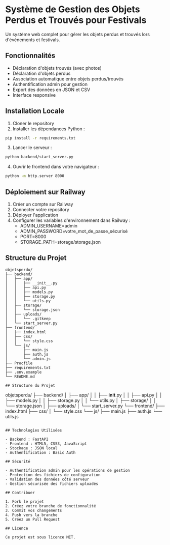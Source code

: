 # Système de Gestion des Objets Perdus et Trouvés pour Festivals

Un système web complet pour gérer les objets perdus et trouvés lors d'événements et festivals.

## Fonctionnalités

- Déclaration d'objets trouvés (avec photos)
- Déclaration d'objets perdus
- Association automatique entre objets perdus/trouvés
- Authentification admin pour gestion
- Export des données en JSON et CSV
- Interface responsive

## Installation Locale

1. Cloner le repository
2. Installer les dépendances Python :
```bash
pip install -r requirements.txt
```
3. Lancer le serveur :
```bash
python backend/start_server.py
```
4. Ouvrir le frontend dans votre navigateur :
```bash
python -m http.server 8000
```

## Déploiement sur Railway

1. Créer un compte sur Railway
2. Connecter votre repository
3. Déployer l'application
4. Configurer les variables d'environnement dans Railway :
   - ADMIN_USERNAME=admin
   - ADMIN_PASSWORD=votre_mot_de_passe_sécurisé
   - PORT=8000
   - STORAGE_PATH=storage/storage.json

## Structure du Projet

```
objetsperdu/
├── backend/
│   ├── app/
│   │   ├── __init__.py
│   │   ├── api.py
│   │   ├── models.py
│   │   ├── storage.py
│   │   └── utils.py
│   ├── storage/
│   │   └── storage.json
│   ├── uploads/
│   │   └── .gitkeep
│   └── start_server.py
├── frontend/
│   ├── index.html
│   ├── css/
│   │   └── style.css
│   └── js/
│       ├── main.js
│       ├── auth.js
│       └── admin.js
├── Procfile
├── requirements.txt
├── .env.example
└── README.md

## Structure du Projet

```
objetsperdu/
├── backend/
│   ├── app/
│   │   ├── __init__.py
│   │   ├── api.py
│   │   ├── models.py
│   │   ├── storage.py
│   │   └── utils.py
│   ├── storage/
│   │   └── storage.json
│   ├── uploads/
│   └── start_server.py
└── frontend/
    ├── index.html
    ├── css/
    │   └── style.css
    └── js/
        ├── main.js
        ├── auth.js
        └── utils.js
```

## Technologies Utilisées

- Backend : FastAPI
- Frontend : HTML5, CSS3, JavaScript
- Stockage : JSON local
- Authentification : Basic Auth

## Sécurité

- Authentification admin pour les opérations de gestion
- Protection des fichiers de configuration
- Validation des données côté serveur
- Gestion sécurisée des fichiers uploadés

## Contribuer

1. Fork le projet
2. Créez votre branche de fonctionnalité
3. Commit vos changements
4. Push vers la branche
5. Créez un Pull Request

## Licence

Ce projet est sous licence MIT.
